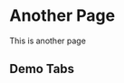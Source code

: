 # Another Page

This is another page

## Demo Tabs

<Tabs :tabs="['Ruby', 'Python', 'Javascript']">
  <template v-slot:Ruby>

```ruby
require 'typesense'
```

  </template>

  <template v-slot:Python>

```python
import typesense
```

  </template>

  <template v-slot:Javascript>

```js
// Just JS
```

  </template>
</Tabs>
